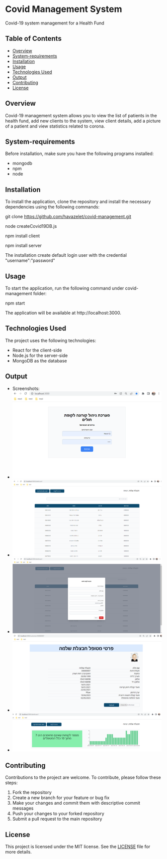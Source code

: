 # Covid Management System

Covid-19 system management for a Health Fund

## Table of Contents

- [Overview](#overview)
- [System-requirements](#System-requirements)
- [Installation](#installation)
- [Usage](#usage)
- [Technologies Used](#technologies-used)
- [Output](#output)
- [Contributing](#contributing)
- [License](#license)

## Overview

Covid-19 management system allows you to view the list of patients in the health fund, add new clients to the system, view client details, add a picture of a patient and view statistics related to corona.


## System-requirements

 Before installation, make sure you have the following programs installed:
 * mongodb
 * npm
 * node


## Installation

To install the application, clone the repository and install the necessary dependencies using the following commands:


git clone https://github.com/havazelet/covid-management.git

node createCovid19DB.js

npm install client

npm install server

The installation create default login user with the credential "username":"password"


## Usage

To start the application, run the following command under covid-management folder:

npm start

The application will be available at http://localhost:3000.


## Technologies Used

The project uses the following technologies:

- React for the client-side
- Node.js for the server-side
- MongoDB as the database


## Output
- Screenshots:
- ![login](screenshots/logIn.png)
- ![login](screenshots/dashboard.png)
- ![login](screenshots/addNewCustomer.png)
- ![login](screenshots/customerDetails.png)
- ![login](screenshots/statictics.png)


## Contributing

Contributions to the project are welcome. To contribute, please follow these steps:

1. Fork the repository
2. Create a new branch for your feature or bug fix
3. Make your changes and commit them with descriptive commit messages
4. Push your changes to your forked repository
5. Submit a pull request to the main repository



## License

This project is licensed under the MIT license. See the [LICENSE](LICENSE) file for more details.